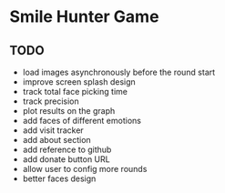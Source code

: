 # Smile Hunter Game

## TODO
- load images asynchronously before the round start
- improve screen splash design
- track total face picking time
- track precision
- plot results on the graph
- add faces of different emotions
- add visit tracker
- add about section
- add reference to github
- add donate button URL
- allow user to config more rounds
- better faces design